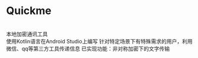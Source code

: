 # Quickme
<br>本地加密通讯工具</br>
使用Kotlin语言在Android Studio上编写
针对特定场景下有特殊需求的用户，利用微信、qq等第三方工具传递信息
已实现功能：非对称加密下的文字传输
